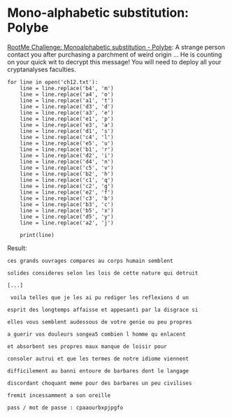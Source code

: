 # Mono-alphabetic substitution: Polybe

[RootMe Challenge: Monoalphabetic substitution - Polybe](https://www.root-me.org/en/Challenges/Cryptanalysis/Monoalphabetic-substitution-Polybe): A strange person contact you after purchasing a parchment of weird origin ... He is counting on your quick wit to decrypt this message! You will need to deploy all your cryptanalyses faculties.

```text
for line in open('ch12.txt'):
    line = line.replace('b4', 'm')
    line = line.replace('a4', 'o')
    line = line.replace('a1', 't')
    line = line.replace('d3', 'd')
    line = line.replace('a3', 'e')
    line = line.replace('e1', 'p')
    line = line.replace('e3', 'a')
    line = line.replace('d1', 's')
    line = line.replace('c4', 'l')
    line = line.replace('e5', 'u')
    line = line.replace('b1', 'r')
    line = line.replace('d2', 'i')
    line = line.replace('d4', 'n')
    line = line.replace('c5', 'v')
    line = line.replace('b2', 'h')
    line = line.replace('c1', 'q')
    line = line.replace('c2', 'g')
    line = line.replace('e2', 'f')
    line = line.replace('c3', 'b')
    line = line.replace('b3', 'c')
    line = line.replace('b5', 'x')
    line = line.replace('d5', 'y')
    line = line.replace('a2', 'j')

    print(line)
```

Result:

```text
ces grands ouvrages compares au corps humain semblent

solides consideres selon les lois de cette nature qui detruit

[...]

 voila telles que je les ai pu rediger les reflexions d un

esprit des longtemps affaisse et appesanti par la disgrace si

elles vous semblent audessous de votre genie ou peu propres

a guerir vos douleurs songea5 combien l homme qu enlacent

et absorbent ses propres maux manque de loisir pour

consoler autrui et que les termes de notre idiome viennent

difficilement au banni entoure de barbares dont le langage

discordant choquant meme pour des barbares un peu civilises

fremit incessamment a son oreille

pass / mot de passe : cpaaourbxpjpgfo
```

